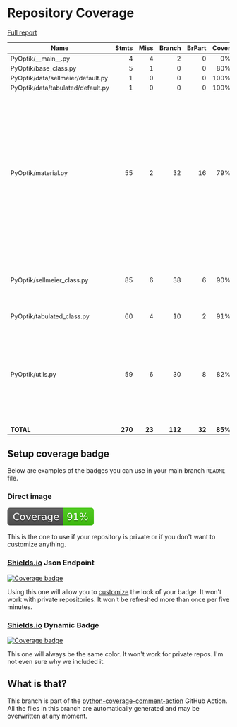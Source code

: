 # Repository Coverage

[Full report](https://htmlpreview.github.io/?https://github.com/MartinPdeS/PyOptik/blob/python-coverage-comment-action-data/htmlcov/index.html)

| Name                              |    Stmts |     Miss |   Branch |   BrPart |   Cover |   Missing |
|---------------------------------- | -------: | -------: | -------: | -------: | ------: | --------: |
| PyOptik/\_\_main\_\_.py           |        4 |        4 |        2 |        0 |      0% |       1-6 |
| PyOptik/base\_class.py            |        5 |        1 |        0 |        0 |     80% |        21 |
| PyOptik/data/sellmeier/default.py |        1 |        0 |        0 |        0 |    100% |           |
| PyOptik/data/tabulated/default.py |        1 |        0 |        0 |        0 |    100% |           |
| PyOptik/material.py               |       55 |        2 |       32 |       16 |     79% |43->42, 57, 62, 67->66, 72->71, 77->76, 82->81, 87->86, 92->91, 97->96, 102->101, 107->106, 112->111, 117->116, 122->121, 127->126 |
| PyOptik/sellmeier\_class.py       |       85 |        6 |       38 |        6 |     90% |52, 67->exit, 92, 126-127, 141, 146 |
| PyOptik/tabulated\_class.py       |       60 |        4 |       10 |        2 |     91% | 67, 84-86 |
| PyOptik/utils.py                  |       59 |        6 |       30 |        8 |     82% |34-37, 67, 69->74, 72, 74->exit, 76->exit, 114->118, 118->122, 161->165 |
|                         **TOTAL** |  **270** |   **23** |  **112** |   **32** | **85%** |           |


## Setup coverage badge

Below are examples of the badges you can use in your main branch `README` file.

### Direct image

[![Coverage badge](https://raw.githubusercontent.com/MartinPdeS/PyOptik/python-coverage-comment-action-data/badge.svg)](https://htmlpreview.github.io/?https://github.com/MartinPdeS/PyOptik/blob/python-coverage-comment-action-data/htmlcov/index.html)

This is the one to use if your repository is private or if you don't want to customize anything.

### [Shields.io](https://shields.io) Json Endpoint

[![Coverage badge](https://img.shields.io/endpoint?url=https://raw.githubusercontent.com/MartinPdeS/PyOptik/python-coverage-comment-action-data/endpoint.json)](https://htmlpreview.github.io/?https://github.com/MartinPdeS/PyOptik/blob/python-coverage-comment-action-data/htmlcov/index.html)

Using this one will allow you to [customize](https://shields.io/endpoint) the look of your badge.
It won't work with private repositories. It won't be refreshed more than once per five minutes.

### [Shields.io](https://shields.io) Dynamic Badge

[![Coverage badge](https://img.shields.io/badge/dynamic/json?color=brightgreen&label=coverage&query=%24.message&url=https%3A%2F%2Fraw.githubusercontent.com%2FMartinPdeS%2FPyOptik%2Fpython-coverage-comment-action-data%2Fendpoint.json)](https://htmlpreview.github.io/?https://github.com/MartinPdeS/PyOptik/blob/python-coverage-comment-action-data/htmlcov/index.html)

This one will always be the same color. It won't work for private repos. I'm not even sure why we included it.

## What is that?

This branch is part of the
[python-coverage-comment-action](https://github.com/marketplace/actions/python-coverage-comment)
GitHub Action. All the files in this branch are automatically generated and may be
overwritten at any moment.